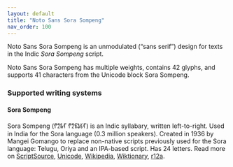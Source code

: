 ```yaml
---
layout: default
title: "Noto Sans Sora Sompeng"
nav_order: 100
---
```

Noto Sans Sora Sompeng is an unmodulated (“sans serif”) design for texts in the Indic _Sora Sompeng_ script. 

Noto Sans Sora Sompeng has multiple weights, contains 42 glyphs, and supports 41 characters from the Unicode block Sora Sompeng.


### Supported writing systems


#### Sora Sompeng

Sora Sompeng (<span class='autonym'>𑃐𑃦𑃝𑃗 𑃐𑃦𑃖𑃛𑃣𑃗</span>) is an Indic syllabary, written left-to-right. Used in India for the Sora language (0.3 million speakers). Created in 1936 by Mangei Gomango to replace non-native scripts previously used for the Sora language: Telugu, Oriya and an IPA-based script. Has 24 letters. Read more on [ScriptSource](https://scriptsource.org/scr/Sora), [Unicode](https://www.unicode.org/versions/Unicode13.0.0/ch15.pdf#G95556), [Wikipedia](https://en.wikipedia.org/wiki/ISO_15924:Sora), [Wiktionary](https://en.wiktionary.org/wiki/Category:Sorang_Sompeng_script), [r12a](https://r12a.github.io/scripts/links?iso=Sora).

